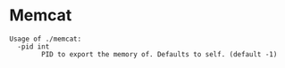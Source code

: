 # Memcat

```
Usage of ./memcat:
  -pid int
        PID to export the memory of. Defaults to self. (default -1)
```

